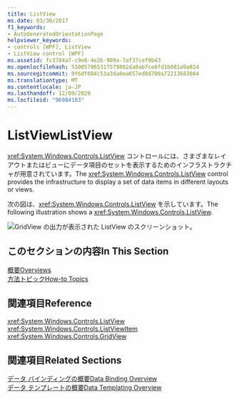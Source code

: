 ```yaml
---
title: ListView
ms.date: 03/30/2017
f1_keywords:
- AutoGeneratedOrientationPage
helpviewer_keywords:
- controls [WPF], ListView
- ListView control [WPF]
ms.assetid: fc3784a7-c9e8-4e2b-909a-7af37cef9b43
ms.openlocfilehash: 510057865317579802da0ab7ce8fd1b081a9a024
ms.sourcegitcommit: 9f6df084c53a3da0ea657ed0d708a72213683084
ms.translationtype: MT
ms.contentlocale: ja-JP
ms.lasthandoff: 12/09/2020
ms.locfileid: "96984103"
---
```

# <a name="listview"></a><span data-ttu-id="54488-102">ListView</span><span class="sxs-lookup"><span data-stu-id="54488-102">ListView</span></span>
<span data-ttu-id="54488-103"><xref:System.Windows.Controls.ListView> コントロールには、さまざまなレイアウトまたはビューにデータ項目のセットを表示するためのインフラストラクチャが用意されています。</span><span class="sxs-lookup"><span data-stu-id="54488-103">The <xref:System.Windows.Controls.ListView> control provides the infrastructure to display a set of data items in different layouts or views.</span></span>  
  
 <span data-ttu-id="54488-104">次の図は、<xref:System.Windows.Controls.ListView> を示しています。</span><span class="sxs-lookup"><span data-stu-id="54488-104">The following illustration shows a <xref:System.Windows.Controls.ListView>.</span></span>  
  
 ![GridView の出力が表示された ListView のスクリーンショット。](./media/gridview-overview/listview-gridview-output.jpg)  
  
## <a name="in-this-section"></a><span data-ttu-id="54488-106">このセクションの内容</span><span class="sxs-lookup"><span data-stu-id="54488-106">In This Section</span></span>  
 [<span data-ttu-id="54488-107">概要</span><span class="sxs-lookup"><span data-stu-id="54488-107">Overviews</span></span>](listview-overviews.md)  
 [<span data-ttu-id="54488-108">方法トピック</span><span class="sxs-lookup"><span data-stu-id="54488-108">How-to Topics</span></span>](listview-how-to-topics.md)  
  
## <a name="reference"></a><span data-ttu-id="54488-109">関連項目</span><span class="sxs-lookup"><span data-stu-id="54488-109">Reference</span></span>  
 <xref:System.Windows.Controls.ListView>  
  <xref:System.Windows.Controls.ListViewItem>  
  <xref:System.Windows.Controls.GridView>  
  
## <a name="related-sections"></a><span data-ttu-id="54488-110">関連項目</span><span class="sxs-lookup"><span data-stu-id="54488-110">Related Sections</span></span>  
 [<span data-ttu-id="54488-111">データ バインディングの概要</span><span class="sxs-lookup"><span data-stu-id="54488-111">Data Binding Overview</span></span>](/dotnet/desktop-wpf/data/data-binding-overview)  
  [<span data-ttu-id="54488-112">データ テンプレートの概要</span><span class="sxs-lookup"><span data-stu-id="54488-112">Data Templating Overview</span></span>](../data/data-templating-overview.md)
